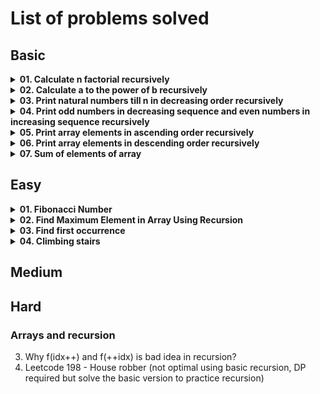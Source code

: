 # List of problems solved

## Basic

<!-- Problem: Calculate n factorial-->
<details>
  <summary><b>01. Calculate n factorial recursively</b></summary>

- [Link to notes]()
- [Link to solution](https://github.com/TheParthMaru/mastering-dsa/tree/main/04_recursion/recursion_solution/Factorial)

</details>

<!-- Problem: Calculate a to the power of b-->
<details>
  <summary><b>02. Calculate a to the power of b recursively</b></summary>

- [Link to notes]()
- [Link to solution](https://github.com/TheParthMaru/mastering-dsa/tree/main/04_recursion/recursion_solution/Power)

</details>

<!-- Problem: Print natural numbers till n in decreasing order-->
<details>
  <summary><b>03. Print natural numbers till n in decreasing order recursively</b></summary>

- [Link to notes]()
- [Link to solution](https://github.com/TheParthMaru/mastering-dsa/tree/main/04_recursion/recursion_solution/DecreasingNaturalNumbers)

</details>

<!-- Problem: Print odd numbers in decreasing sequence and even numbers in increasing sequence recursively-->
<details>
  <summary><b>04. Print odd numbers in decreasing sequence and even numbers in increasing sequence recursively</b></summary>

- [Link to notes]()
- [Link to solution](https://github.com/TheParthMaru/mastering-dsa/tree/main/04_recursion/recursion_solution/PrintOddEvenSequence)

</details>

<!-- Problem: Print array elements in ascending order recursively -->
<details>
  <summary><b>05. Print array elements in ascending order recursively</b></summary>

- [Link to notes]()
- [Link to solution](https://github.com/TheParthMaru/mastering-dsa/tree/main/04_recursion/recursion_solution/printArrayAscOrder)

</details>

<!-- Problem: Print array elements in descending order recursively -->
<details>
  <summary><b>06. Print array elements in descending order recursively</b></summary>

- [Link to notes]()
- [Link to solution](https://github.com/TheParthMaru/mastering-dsa/tree/main/04_recursion/recursion_solution/PrintArrayDescOrder)

</details>

<!-- Problem: Sum of elements of array -->
<details>
  <summary><b>07. Sum of elements of array</b></summary>

- [Link to notes]()
- [Link to solution](https://github.com/TheParthMaru/mastering-dsa/tree/main/04_recursion/recursion_solution/SumOfArrayElements)

</details>

## Easy

<!-- Problem: Fibonacci Number -->
<details>
  <summary><b>01. Fibonacci Number</b></summary>

- [Link to notes](https://github.com/TheParthMaru/mastering-dsa/blob/main/notes/leetcode-problems-notes/509_%20fibonacci_number.pdf)
- [Link to solution](https://github.com/TheParthMaru/mastering-dsa/tree/main/leetcode/0509_fibonacci_number)
- Note: There are various approaches to solve this problem:
  - Iterative ✅
  - Recursive ✅
  - Better recursive with DP (multiple approaches) ❌

</details>

<!-- Problem: Find Maximum Element in Array Using Recursion -->
<details>
  <summary><b>02. Find Maximum Element in Array Using Recursion</b></summary>

- Problem statement: Given an array, calculate the max element of the array recursively.

- Test cases:
  ```
  Input: arr = [1,5,8,13,6]
  Output: 13
  ```
- [Link to notes]()
- [Link to solution](https://github.com/TheParthMaru/mastering-dsa/tree/main/04_recursion/recursion_solution/MaxElementOfArray)

</details>

<!-- Problem: Find first occurrence -->
<details>
  <summary><b>03. Find first occurrence</b></summary>

- Problem statement: Given an array and an element x, find the index of the first occurrence of x. Return -1 if no occurrence found.

- Test cases:
  ```
  Input: arr = [1,7,2,3,6,9,3,1,3,6]
  Output: 3
  ```
- [Link to notes]()
- [Link to solution](https://github.com/TheParthMaru/mastering-dsa/tree/main/04_recursion/recursion_solution/FirstOccurrence)

</details>

<!-- Problem: Climbing stairs -->
<details>
  <summary><b>04. Climbing stairs</b></summary>

- [Link to notes]()
- [Link to solution](https://github.com/TheParthMaru/mastering-dsa/tree/main/leetcode/0070_climbing_stairs)
- Additional note: The current solution results in a TLE on leetcode. We need to learn DP in order to optimize it.

</details>

## Medium

## Hard

### Arrays and recursion

3. Why f(idx++) and f(++idx) is bad idea in recursion?
4. Leetcode 198 - House robber (not optimal using basic recursion, DP required but solve the basic version to practice recursion)
